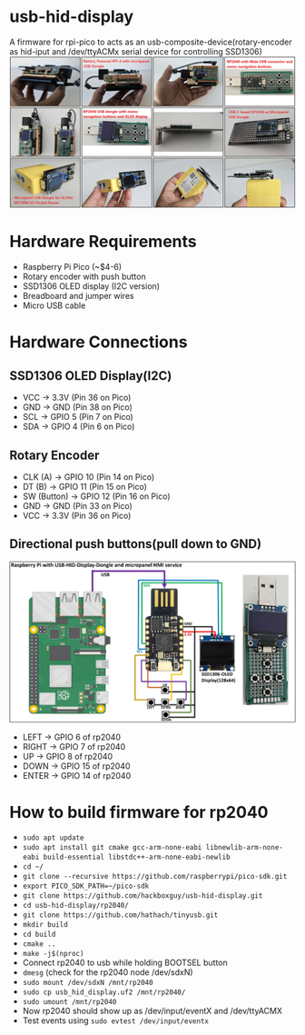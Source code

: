 # usb-hid-display
A firmware for rpi-pico to acts as an usb-composite-device(rotary-encoder as hid-iput and /dev/ttyACMx serial device for controlling SSD1306)
![Photos.](/images/photos.jpg "Photos.")

# Hardware Requirements
- Raspberry Pi Pico (~$4-6)
- Rotary encoder with push button
- SSD1306 OLED display (I2C version)
- Breadboard and jumper wires
- Micro USB cable

# Hardware Connections
## SSD1306 OLED Display(I2C)
- VCC → 3.3V (Pin 36 on Pico)
- GND → GND (Pin 38 on Pico)
- SCL → GPIO 5 (Pin 7 on Pico)
- SDA → GPIO 4 (Pin 6 on Pico)
## Rotary Encoder
- CLK (A) → GPIO 10 (Pin 14 on Pico)
- DT (B) → GPIO 11 (Pin 15 on Pico)
- SW (Button) → GPIO 12 (Pin 16 on Pico)
- GND → GND (Pin 33 on Pico)
- VCC → 3.3V (Pin 36 on Pico)
## Directional push buttons(pull down to GND)
![Buttons-Wiring.](/images/buttons-wiring.jpg "Buttons-Wiring.")
- LEFT  → GPIO 6 of rp2040
- RIGHT → GPIO 7 of rp2040
- UP    → GPIO 8 of rp2040
- DOWN  → GPIO 15 of rp2040
- ENTER → GPIO 14 of rp2040

# How to build firmware for rp2040
- ```sudo apt update```
- ```sudo apt install git cmake gcc-arm-none-eabi libnewlib-arm-none-eabi build-essential libstdc++-arm-none-eabi-newlib```
- ```cd ~/```
- ```git clone --recursive https://github.com/raspberrypi/pico-sdk.git```
- ```export PICO_SDK_PATH=~/pico-sdk```
- ```git clone https://github.com/hackboxguy/usb-hid-display.git```
- ```cd usb-hid-display/rp2040/```
- ```git clone https://github.com/hathach/tinyusb.git```
- ```mkdir build```
- ```cd build```
- ```cmake ..```
- ```make -j$(nproc)```
- Connect rp2040 to usb while holding BOOTSEL button
- ```dmesg``` (check for the rp2040 node /dev/sdxN)
- ```sudo mount /dev/sdxN /mnt/rp2040```
- ```sudo cp usb_hid_display.uf2 /mnt/rp2040/```
- ```sudo umount /mnt/rp2040```
- Now rp2040 should show up as /dev/input/eventX and /dev/ttyACMX
- Test events using ```sudo evtest /dev/input/eventx```
